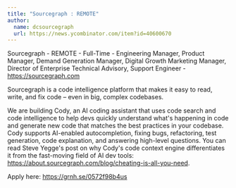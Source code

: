 ```yaml
---
title: "Sourcegraph : REMOTE"
author:
  name: dcsourcegraph
  url: https://news.ycombinator.com/item?id=40600670
---
```

Sourcegraph - REMOTE - Full-Time - Engineering Manager, Product Manager, Demand Generation Manager, Digital Growth Marketing Manager, Director of Enterprise Technical Advisory, Support Engineer - <a href="https:&#x2F;&#x2F;sourcegraph.com" rel="nofollow">https:&#x2F;&#x2F;sourcegraph.com</a>

Sourcegraph is a code intelligence platform that makes it easy to read, write, and fix code – even in big, complex codebases.

We are building Cody, an AI coding assistant that uses code search and code intelligence to help devs quickly understand what&#x27;s happening in code and generate new code that matches the best practices in your codebase. Cody supports AI-enabled autocompletion, fixing bugs, refactoring, test generation, code explanation, and answering high-level questions. You can read Steve Yegge&#x27;s post on why Cody&#x27;s code context engine differentiates it from the fast-moving field of AI dev tools: <a href="https:&#x2F;&#x2F;about.sourcegraph.com&#x2F;blog&#x2F;cheating-is-all-you-need" rel="nofollow">https:&#x2F;&#x2F;about.sourcegraph.com&#x2F;blog&#x2F;cheating-is-all-you-need</a>.

Apply here: <a href="https:&#x2F;&#x2F;grnh.se&#x2F;0572f98b4us" rel="nofollow">https:&#x2F;&#x2F;grnh.se&#x2F;0572f98b4us</a>
